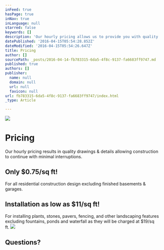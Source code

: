 ```yaml
---
inFeed: true
hasPage: true
inNav: true
inLanguage: null
starred: false
keywords: []
description: 'Our hourly pricing allows us to provide you with quality drawings & details so construction continues with the least amount of interruptions.'
datePublished: '2016-04-15T05:54:28.852Z'
dateModified: '2016-04-15T05:54:26.647Z'
title: Pricing
author: []
sourcePath: _posts/2016-04-14-fb783315-6da5-4f8c-9137-fa6683ff9747.md
published: true
authors: []
publisher:
  name: null
  domain: null
  url: null
  favicon: null
url: fb783315-6da5-4f8c-9137-fa6683ff9747/index.html
_type: Article

---
```

![](https://the-grid-user-content.s3-us-west-2.amazonaws.com/bb46729e-6c8b-4bb6-b55d-728b24d0bc4a.png)

# Pricing

Our hourly pricing results in quality drawings & details allowing construction to continue with minimal interruptions.

## Only $0.75/sq ft!

For all residential construction design excluding finished basements & garages.

## Installation as low as $11/sq ft!

For installing plants, stones, pavers, fencing, and other landscaping features excluding fountains, ponds and waterfall as they will be charged at $19/sq ft.
![](https://the-grid-user-content.s3-us-west-2.amazonaws.com/8474a4dd-2df3-4176-b663-9a57c410d12e.jpg)

## Questions?
